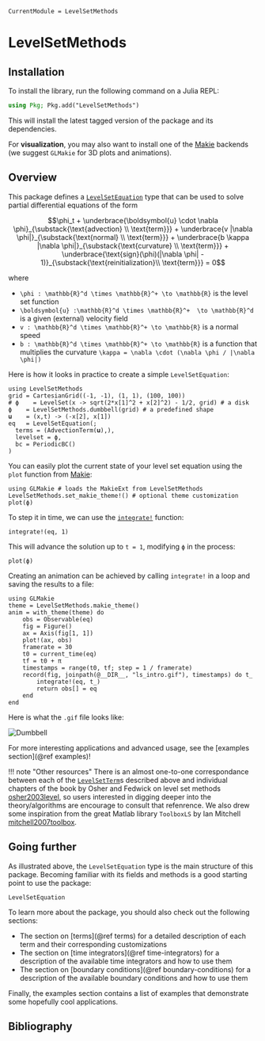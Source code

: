 ```@meta
CurrentModule = LevelSetMethods
```

# LevelSetMethods

## Installation

To install the library, run the following command on a Julia REPL:

```julia
using Pkg; Pkg.add("LevelSetMethods")
```

This will install the latest tagged version of the package and its dependencies.

For **visualization**, you may also want to install one of the
[Makie](https://docs.makie.org) backends (we suggest `GLMakie` for 3D plots and animations).

## Overview

This package defines a [`LevelSetEquation`](@ref) type that can be used to solve partial
differential equations of the form

```math
\phi_t + \underbrace{\boldsymbol{u} \cdot \nabla \phi}_{\substack{\text{advection} \\ \text{term}}} + \underbrace{v |\nabla \phi|}_{\substack{\text{normal} \\ \text{term}}} + \underbrace{b \kappa |\nabla \phi|}_{\substack{\text{curvature} \\ \text{term}}} + \underbrace{\text{sign}(\phi)(|\nabla \phi| - 1)}_{\substack{\text{reinitialization}\\ \text{term}}} = 0
```

where

- ``\phi : \mathbb{R}^d \times \mathbb{R}^+ \to \mathbb{R}`` is the level set function
- ``\boldsymbol{u} :\mathbb{R}^d \times \mathbb{R}^+  \to \mathbb{R}^d`` is a given (external) velocity field
- ``v : \mathbb{R}^d \times \mathbb{R}^+ \to \mathbb{R}`` is a normal speed
- ``b : \mathbb{R}^d \times \mathbb{R}^+ \to \mathbb{R}`` is a function that multiplies the curvature ``\kappa =
  \nabla \cdot (\nabla \phi / |\nabla \phi|)``

Here is how it looks in practice to create a simple `LevelSetEquation`:

```@example ls-intro
using LevelSetMethods
grid = CartesianGrid((-1, -1), (1, 1), (100, 100))
# ϕ    = LevelSet(x -> sqrt(2*x[1]^2 + x[2]^2) - 1/2, grid) # a disk
ϕ    = LevelSetMethods.dumbbell(grid) # a predefined shape
𝐮    = (x,t) -> (-x[2], x[1])
eq   = LevelSetEquation(;
  terms = (AdvectionTerm(𝐮),),
  levelset = ϕ,
  bc = PeriodicBC()
)
```

You can easily plot the current state of your level set equation using the `plot` function
from [Makie](https://docs.makie.org):

```@example ls-intro
using GLMakie # loads the MakieExt from LevelSetMethods
LevelSetMethods.set_makie_theme!() # optional theme customization
plot(ϕ)
```

To step it in time, we can use the [`integrate!`](@ref) function:

```@example ls-intro
integrate!(eq, 1)
```

This will advance the solution up to `t = 1`, modifying `ϕ` in the process:

```@example ls-intro
plot(ϕ)
```

Creating an animation can be achieved by calling `integrate!` in a loop and saving the
results to a file:

```@example ls-intro
using GLMakie
theme = LevelSetMethods.makie_theme()
anim = with_theme(theme) do
    obs = Observable(eq)
    fig = Figure()
    ax = Axis(fig[1, 1])
    plot!(ax, obs)
    framerate = 30
    t0 = current_time(eq)
    tf = t0 + π
    timestamps = range(t0, tf; step = 1 / framerate)
    record(fig, joinpath(@__DIR__, "ls_intro.gif"), timestamps) do t_
        integrate!(eq, t_)
        return obs[] = eq
    end
end
```

Here is what the `.gif` file looks like:

![Dumbbell](ls_intro.gif)

For more interesting applications and advanced usage, see the [examples section](@ref
examples)!

!!! note "Other resources"
    There is an almost one-to-one correspondance between each of the [`LevelSetTerm`](@ref)s
    described above and individual chapters of the book by Osher and Fedwick on level set
    methods [osher2003level](@cite), so users interested in digging deeper into the
    theory/algorithms are encourage to consult that refenrence. We also drew some
    inspiration from the great Matlab library `ToolboxLS` by Ian Mitchell
    [mitchell2007toolbox](@cite).

## Going further

As illustrated above, the `LevelSetEquation` type is the main structure of this package.
Becoming familiar with its fields and methods is a good starting point to use the package:

```@docs
LevelSetEquation
```

To learn more about the package, you should also check out the following sections:

- The section on [terms](@ref terms) for a detailed description of each term and their
  corresponding customizations
- The section on [time integrators](@ref time-integrators) for a description of the
  available time integrators and how to use them
- The section on [boundary conditions](@ref boundary-conditions) for a description of the
  available boundary conditions and how to use them

Finally, the examples section contains a list of examples that demonstrate some
hopefully cool applications.

## Bibliography

```@bibliography
```
